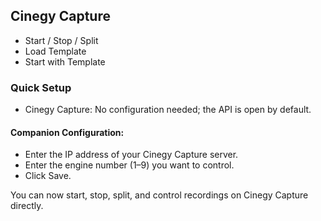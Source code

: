 ## Cinegy Capture

- Start / Stop / Split
- Load Template
- Start with Template

### Quick Setup

- Cinegy Capture: No configuration needed; the API is open by default.

#### Companion Configuration:

- Enter the IP address of your Cinegy Capture server.
- Enter the engine number (1–9) you want to control.
- Click Save.

You can now start, stop, split, and control recordings on Cinegy Capture directly.

